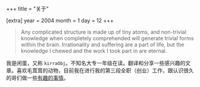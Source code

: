 +++
title = "关于"

[extra]
year = 2004
month = 1
day = 12
+++

> Any complicated structure is made up of tiny atoms, and non-trivial knowledge when completely comprehended will generate trivial forms within the brain. Irrationality and suffering are a part of life, but the knowledge I chewed and the work I took part in are eternal.

我是闲蛋，又称 `kirraObj`。不知名大专一年级在读。翻译和分享一些感兴趣的文章。喜欢毛茸茸的动物，目前我在进行我的第三段全职（创业）工作，跟认识很久的哥们做一些[有趣的事情](https://www.bilibili.com/video/BV18Q4y1J7H6)。